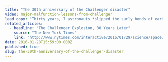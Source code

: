 ```yaml
---
title: "The 30th anniversary of the Challenger disaster"
video: major-malfunction-lessons-from-challenger
lead_copy: "Thirty years, 7 astronauts *slipped the surly bonds of earth to touch the face of God.* Our Emmy-winning story looks at how a terribly wrong decision was made. Watch:"
related_articles:
  - headline: "The Challenger Explosion, 30 Years Later"
    source: "The New York Times"
    link: "http://www.nytimes.com/interactive/2016/01/29/science/space/challenger-explosion-30-year-anniversary.html"
date: 2016-01-28T15:59:00.000Z
published: true
slug: the-30th-anniversary-of-the-challenger-disaster
---
```


